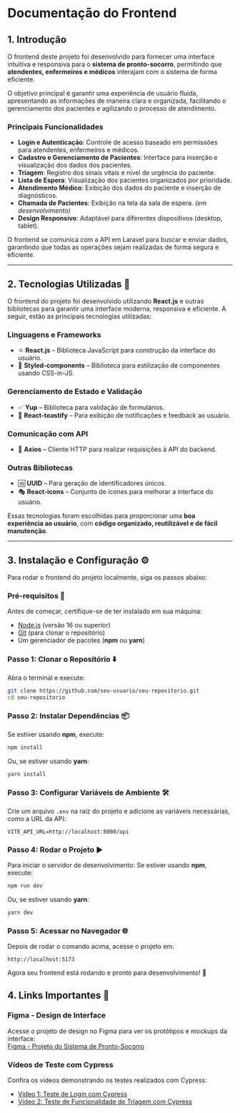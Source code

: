 # Documentação do Frontend

## 1. Introdução

O frontend deste projeto foi desenvolvido para fornecer uma interface intuitiva e responsiva para o **sistema de pronto-socorro**, permitindo que **atendentes, enfermeiros e médicos** interajam com o sistema de forma eficiente.

O objetivo principal é garantir uma experiência de usuário fluida, apresentando as informações de maneira clara e organizada, facilitando o gerenciamento dos pacientes e agilizando o processo de atendimento.

### **Principais Funcionalidades**

- **Login e Autenticação**: Controle de acesso baseado em permissões para atendentes, enfermeiros e médicos.
- **Cadastro e Gerenciamento de Pacientes**: Interface para inserção e visualização dos dados dos pacientes.
- **Triagem**: Registro dos sinais vitais e nível de urgência do paciente.
- **Lista de Espera**: Visualização dos pacientes organizados por prioridade.
- **Atendimento Médico**: Exibição dos dados do paciente e inserção de diagnósticos.
- **Chamada de Pacientes**: Exibição na tela da sala de espera. _(em desenvolvimento)_
- **Design Responsivo**: Adaptável para diferentes dispositivos (desktop, tablet).

O frontend se comunica com a API em Laravel para buscar e enviar dados, garantindo que todas as operações sejam realizadas de forma segura e eficiente.

---

## 2. Tecnologias Utilizadas 🚀

O frontend do projeto foi desenvolvido utilizando **React.js** e outras bibliotecas para garantir uma interface moderna, responsiva e eficiente. A seguir, estão as principais tecnologias utilizadas:

### **Linguagens e Frameworks**

- ⚛️ **React.js** – Biblioteca JavaScript para construção da interface do usuário.
- 🎨 **Styled-components** – Biblioteca para estilização de componentes usando CSS-in-JS.

### **Gerenciamento de Estado e Validação**

- ✅ **Yup** – Biblioteca para validação de formulários.
- 🔔 **React-toastify** – Para exibição de notificações e feedback ao usuário.

### **Comunicação com API**

- 🔄 **Axios** – Cliente HTTP para realizar requisições à API do backend.

### **Outras Bibliotecas**

- 🆔 **UUID** – Para geração de identificadores únicos.
- 🎭 **React-icons** – Conjunto de ícones para melhorar a interface do usuário.

Essas tecnologias foram escolhidas para proporcionar uma **boa experiência ao usuário**, com **código organizado, reutilizável e de fácil manutenção**.

---

## 3. Instalação e Configuração ⚙️

Para rodar o frontend do projeto localmente, siga os passos abaixo:

### **Pré-requisitos** 📌

Antes de começar, certifique-se de ter instalado em sua máquina:

- [Node.js](https://nodejs.org/) (versão 16 ou superior)
- [Git](https://git-scm.com/) (para clonar o repositório)
- Um gerenciador de pacotes (**npm** ou **yarn**)

### **Passo 1: Clonar o Repositório** ⬇️

Abra o terminal e execute:

```sh
git clone https://github.com/seu-usuario/seu-repositorio.git
cd seu-repositorio
```

### **Passo 2: Instalar Dependências** 📦

Se estiver usando **npm**, execute:

```sh
npm install
```

Ou, se estiver usando **yarn**:

```sh
yarn install
```

### **Passo 3: Configurar Variáveis de Ambiente 🛠️**

Crie um arquivo `.env` na raiz do projeto e adicione as variáveis necessárias, como a URL da API:

```env
VITE_API_URL=http://localhost:8000/api
```

### **Passo 4: Rodar o Projeto ▶️**

Para iniciar o servidor de desenvolvimento:
Se estiver usando **npm**, execute:

```sh
npm run dev
```

Ou, se estiver usando **yarn**:

```sh
yarn dev
```

### **Passo 5: Acessar no Navegador 🌐**

Depois de rodar o comando acima, acesse o projeto em:

```
http://localhost:5173
```

Agora seu frontend está rodando e pronto para desenvolvimento! 🚀

## 4. Links Importantes 📎

### **Figma - Design de Interface**

Acesse o projeto de design no Figma para ver os protótipos e mockups da interface:  
[Figma - Projeto do Sistema de Pronto-Socorro](https://www.figma.com/design/279X7KNa0vpQ61sFHxagWu/Atende-Bem?node-id=0-1&node-type=canvas&t=llKVAEvkEuDkNeDq-0)

### **Vídeos de Teste com Cypress**

Confira os vídeos demonstrando os testes realizados com Cypress:

- [Vídeo 1: Teste de Login com Cypress](https://drive.google.com/file/d/1pQ5pL1sa6NNRzk6P0beqj8ObOxfrKdNz/view?usp=sharing)
- [Vídeo 2: Teste de Funcionalidade de Triagem com Cypress](https://drive.google.com/file/d/1A6Zj4XbJw6_AsmxR1rHd2bTUiuKjEHdF/view?usp=sharing)
